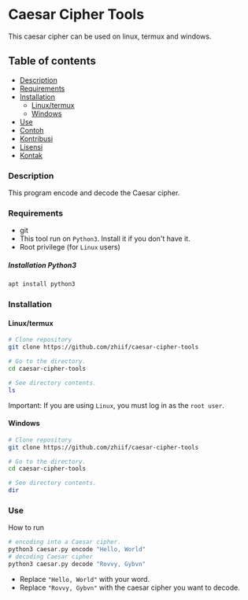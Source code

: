 # Caesar Cipher Tools
This caesar cipher can be used on linux, termux and windows.

## Table of contents
- [Description](#description)
- [Requirements](#requirements)
- [Installation](#installation)
  - [Linux/termux](#linuxtermux)
  - [Windows](#windows)
- [Use](#use)
- [Contoh](#contoh)
- [Kontribusi](#kontribusi)
- [Lisensi](#lisensi)
- [Kontak](#kontak)

### Description
This program encode and decode the Caesar cipher.

### Requirements
- git
- This tool run on `Python3`. Install it if you don't have it.
- Root privilege (for `Linux` users)
##### Installation Python3
```bash
apt install python3
```

### Installation
#### Linux/termux
```bash
# Clone repository
git clone https://github.com/zhiif/caesar-cipher-tools

# Go to the directory.
cd caesar-cipher-tools

# See directory contents.
ls
```
Important: If you are using ```Linux```, you must log in as the `root user`.
#### Windows
```bash
# Clone repository
git clone https://github.com/zhiif/caesar-cipher-tools

# Go to the directory.
cd caesar-cipher-tools

# See directory contents.
dir
```

### Use
How to run
```bash
# encoding into a Caesar cipher.
python3 caesar.py encode "Hello, World"
# decoding Caesar cipher
python3 caesar.py decode "Rovvy, Gybvn"
```
* Replace ```"Hello, World"``` with your word.
* Replace ```"Rovvy, Gybvn"``` with the caesar cipher you want to decode.
